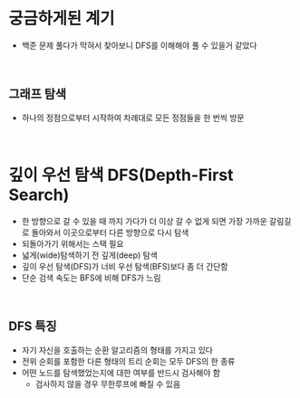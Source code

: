 # 궁금하게된 계기
- 백준 문제 풀다가 막혀서 찾아보니 DFS를 이해해야 풀 수 있을거 같았다

</br>

## 그래프 탐색
- 하나의 정점으로부터 시작하여 차례대로 모든 정점들을 한 번씩 방문
 
</br>

# 깊이 우선 탐색 DFS(Depth-First Search)
- 한 방향으로 갈 수 있을 때 까지 가다가 더 이상 갈 수 없게 되면 가장 가까운 갈림길로 돌아와서 이곳으로부터 다른 방향으로 다시 탐색
- 되돌아가기 위해서는 스택 필요
- 넓게(wide)탐색하기 전 깊게(deep) 탐색
- 깊이 우선 탐색(DFS)가 너비 우선 탐색(BFS)보다 좀 더 간단함
- 단순 검색 속도는 BFS에 비해 DFS가 느림

</br>

## DFS 특징
- 자기 자신을 호출하는 순환 알고리즘의 형태를 가지고 있다
- 전위 순회를 포함한 다른 형태의 트리 순회는 모두 DFS의 한 종류
- 어떤 노드를 탐색했었는지에 대한 여부를 반드시 검사해야 함
  - 검사하지 않을 경우 무한루프에 빠질 수 있음
